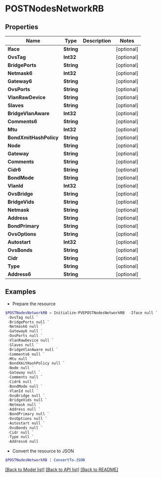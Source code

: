 # POSTNodesNetworkRB
## Properties

Name | Type | Description | Notes
------------ | ------------- | ------------- | -------------
**Iface** | **String** |  | [optional] 
**OvsTag** | **Int32** |  | [optional] 
**BridgePorts** | **String** |  | [optional] 
**Netmask6** | **Int32** |  | [optional] 
**Gateway6** | **String** |  | [optional] 
**OvsPorts** | **String** |  | [optional] 
**VlanRawDevice** | **String** |  | [optional] 
**Slaves** | **String** |  | [optional] 
**BridgeVlanAware** | **Int32** |  | [optional] 
**Comments6** | **String** |  | [optional] 
**Mtu** | **Int32** |  | [optional] 
**BondXmitHashPolicy** | **String** |  | [optional] 
**Node** | **String** |  | [optional] 
**Gateway** | **String** |  | [optional] 
**Comments** | **String** |  | [optional] 
**Cidr6** | **String** |  | [optional] 
**BondMode** | **String** |  | [optional] 
**VlanId** | **Int32** |  | [optional] 
**OvsBridge** | **String** |  | [optional] 
**BridgeVids** | **String** |  | [optional] 
**Netmask** | **String** |  | [optional] 
**Address** | **String** |  | [optional] 
**BondPrimary** | **String** |  | [optional] 
**OvsOptions** | **String** |  | [optional] 
**Autostart** | **Int32** |  | [optional] 
**OvsBonds** | **String** |  | [optional] 
**Cidr** | **String** |  | [optional] 
**Type** | **String** |  | [optional] 
**Address6** | **String** |  | [optional] 

## Examples

- Prepare the resource
```powershell
$POSTNodesNetworkRB = Initialize-PVEPOSTNodesNetworkRB  -Iface null `
 -OvsTag null `
 -BridgePorts null `
 -Netmask6 null `
 -Gateway6 null `
 -OvsPorts null `
 -VlanRawDevice null `
 -Slaves null `
 -BridgeVlanAware null `
 -Comments6 null `
 -Mtu null `
 -BondXmitHashPolicy null `
 -Node null `
 -Gateway null `
 -Comments null `
 -Cidr6 null `
 -BondMode null `
 -VlanId null `
 -OvsBridge null `
 -BridgeVids null `
 -Netmask null `
 -Address null `
 -BondPrimary null `
 -OvsOptions null `
 -Autostart null `
 -OvsBonds null `
 -Cidr null `
 -Type null `
 -Address6 null
```

- Convert the resource to JSON
```powershell
$POSTNodesNetworkRB | ConvertTo-JSON
```

[[Back to Model list]](../README.md#documentation-for-models) [[Back to API list]](../README.md#documentation-for-api-endpoints) [[Back to README]](../README.md)

